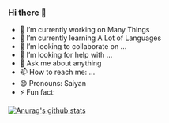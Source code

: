 ### Hi there 👋


- 🔭 I’m currently working on Many Things
- 🌱 I’m currently learning A Lot of Languages
- 👯 I’m looking to collaborate on ...
- 🤔 I’m looking for help with ...
- 💬 Ask me about anything
- 📫 How to reach me: ...
- 😄 Pronouns: Saiyan
- ⚡ Fun fact: 

[![Anurag's github stats](https://github-readme-stats.vercel.app/api?username=IAmDavidAxel)](https://github.com/anuraghazra/github-readme-stats)
